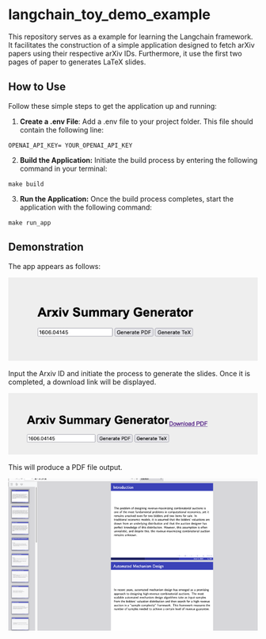 # langchain_toy_demo_example

This repository serves as a  example for learning the Langchain framework. It facilitates the construction of a simple application designed to fetch arXiv papers using their respective arXiv IDs. Furthermore, it use the first two pages of paper to generates LaTeX slides.

## How to Use

Follow these simple steps to get the application up and running:

1. **Create a .env File**: Add a .env file to your project folder. This file should contain the following line:

```other
OPENAI_API_KEY= YOUR_OPENAI_API_KEY
```

2. **Build the Application:** Initiate the build process by entering the following command in your terminal:

```other
make build
```

3. **Run the Application:**  Once the build process completes, start the application with the following command:

```other
make run_app
```

## Demonstration

The app appears as follows:

![app](https://github.com/TwQin0403/langchain_toy_demo_example/blob/main/fig/app.png)

Input the Arxiv ID and initiate the process to generate the slides. Once it is completed, a download link will be displayed.

![app_link](https://github.com/TwQin0403/langchain_toy_demo_example/blob/main/fig/app_link.png)

This will produce a PDF file output.

![output](https://github.com/TwQin0403/langchain_toy_demo_example/blob/main/fig/output.png)

